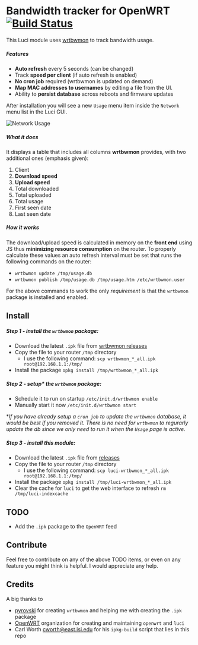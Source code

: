 # Bandwidth tracker for OpenWRT [![Build Status](https://travis-ci.org/Kiougar/luci-wrtbwmon.svg?branch=master)](https://travis-ci.org/Kiougar/luci-wrtbwmon)

This Luci module uses [wrtbwmon](https://github.com/pyrovski/wrtbwmon) to track bandwidth usage.

##### Features
* **Auto refresh** every 5 seconds (can be changed)
* Track **speed per client** (if auto refresh is enabled)
* **No cron job** required (wrtbwmon is updated on demand)
* **Map MAC addresses to usernames** by editing a file from the UI.
* Ability to **persist database** across reboots and firmware updates

After installation you will see a new `Usage` menu item inside the `Network` menu list in the Luci GUI.

![Network Usage](https://github.com/Kiougar/luci-wrtbwmon/blob/master/screenshot.png?raw=true)

##### What it does

It displays a table that includes all columns **wrtbwmon** provides, 
with two additional ones (emphasis given):

1. Client
2. **Download speed**
3. **Upload speed**
4. Total downloaded
5. Total uploaded
6. Total usage
7. First seen date
8. Last seen date

##### How it works

The download/upload speed is calculated in memory on the **front end** using JS
thus **minimizing resource consumption** on the router. To properly calculate these values
an auto refresh interval must be set that runs the following commands on the router:

* `wrtbwmon update /tmp/usage.db`
* `wrtbwmon publish /tmp/usage.db /tmp/usage.htm /etc/wrtbwmon.user`

For the above commands to work the only *requirement* is that the `wrtbwmon` package is installed and enabled.

## Install

##### Step 1 - install the `wrtbwmon` package:

* Download the latest `.ipk` file from [wrtbwmon releases](https://github.com/pyrovski/wrtbwmon/releases)
* Copy the file to your router `/tmp` directory 
    * I use the following command: `scp wrtbwmon_*_all.ipk root@192.168.1.1:/tmp/`
* Install the package `opkg install /tmp/wrtbwmon_*_all.ipk`
        
##### Step 2 - setup* the `wrtbwmon` package:

* Schedule it to run on startup `/etc/init.d/wrtbwmon enable`
* Manually start it now `/etc/init.d/wrtbwmon start`

**If you have already setup a `cron job` to update the `wrtbwmon` database, it would be best if you removed it.
There is no need for `wrtbwmon` to regurarly update the db since we only need to run it when the `Usage` page is active.*

##### Step 3 - install this module:

* Download the latest `.ipk` file from [releases](https://github.com/Kiougar/luci-wrtbwmon/releases)
* Copy the file to your router `/tmp` directory
    * I use the following command: `scp luci-wrtbwmon_*_all.ipk root@192.168.1.1:/tmp/`
* Install the package `opkg install /tmp/luci-wrtbwmon_*_all.ipk`
* Clear the cache for `luci` to get the web interface to refresh `rm /tmp/luci-indexcache`

## TODO

* Add the `.ipk` package to the `OpenWRT` feed

## Contribute

Feel free to contribute on any of the above TODO items, or even on any feature you might think is helpful. 
I would appreciate any help.

## Credits

A big thanks to
* [pyrovski](https://github.com/pyrovski) for creating `wrtbwmon` and helping me with creating the `.ipk` package
* [OpenWRT](https://github.com/OpenWRT) organization for creating and maintaining `openwrt` and `luci`
* Carl Worth <cworth@east.isi.edu> for his `ipkg-build` script that lies in this repo
